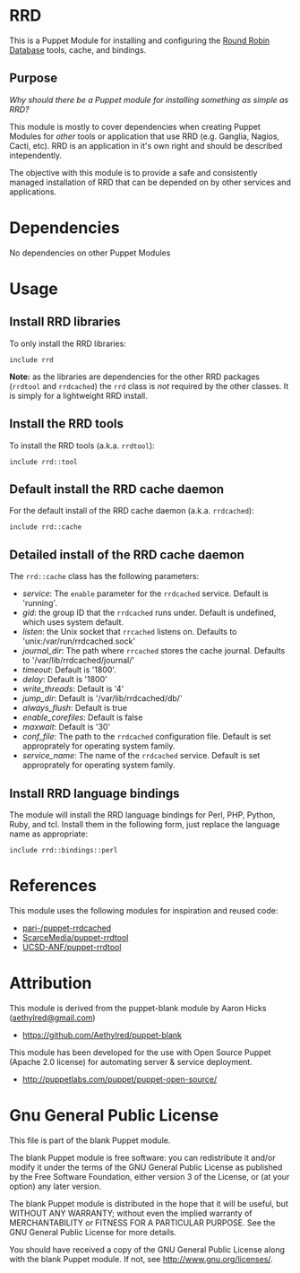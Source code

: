 # RRD

This is a Puppet Module for installing and configuring the [Round Robin Database](http://oss.oetiker.ch/rrdtool/) tools, cache, and bindings.

## Purpose

*Why should there be a Puppet module for installing something as simple as RRD?*

This module is mostly to cover dependencies when creating Puppet Modules for *other* tools or application that use RRD (e.g. Ganglia, Nagios, Cacti, etc). RRD is an application in it's own right and should be described intependently.

The objective with this module is to provide a safe and consistently managed installation of RRD that can be depended on by other services and applications.

# Dependencies

No dependencies on other Puppet Modules

# Usage

## Install RRD libraries

To only install the RRD libraries:

```puppet
include rrd
```

**Note:** as the libraries are dependencies for the other RRD packages (`rrdtool` and `rrdcached`) the `rrd` class is _not_ required by the other classes. It is simply for a lightweight RRD install.

## Install the RRD tools

To install the RRD tools (a.k.a. `rrdtool`):

```puppet
include rrd::tool
```

## Default install the RRD cache daemon

For the default install of the RRD cache daemon (a.k.a. `rrdcached`):

```puppet
include rrd::cache
```

## Detailed install of the RRD cache daemon

The `rrd::cache` class has the following parameters:

* *service*: The `enable` parameter for the `rrdcached` service. Default is 'running'.
* *gid*: the group ID that the `rrdcached` runs under. Default is undefined, which uses system default.
* *listen*: the Unix socket that `rrcached` listens on. Defaults to 'unix:/var/run/rrdcached.sock'
* *journal_dir*: The path where `rrcached` stores the cache journal. Defaults to '/var/lib/rrdcached/journal/'
* *timeout*: Default is '1800'.
* *delay*: Default is '1800'
* *write_threads*: Default is '4'
* *jump_dir*: Default is '/var/lib/rrdcached/db/'
* *always_flush*: Default is true
* *enable_corefiles*: Default is false
* *maxwait*: Default is '30'
* *conf_file*: The path to the `rrdcached` configuration file. Default is set approprately for operating system family.
* *service_name*: The name of the `rrdcached` service. Default is set approprately for operating system family.

## Install RRD language bindings

The module will install the RRD language bindings for Perl, PHP, Python, Ruby, and tcl. Install them in the following form, just replace the language name as appropriate:

```puppet
include rrd::bindings::perl
```

# References

This module uses the following modules for inspiration and reused code:

* [pari-/puppet-rrdcached](https://github.com/pari-/puppet-rrdcached)
* [ScarceMedia/puppet-rrdtool](https://github.com/ScarceMedia/puppet-rrdtool)
* [UCSD-ANF/puppet-rrdtool](https://github.com/UCSD-ANF/puppet-rrdtool)

# Attribution

This module is derived from the puppet-blank module by Aaron Hicks (aethylred@gmail.com)

* https://github.com/Aethylred/puppet-blank

This module has been developed for the use with Open Source Puppet (Apache 2.0 license) for automating server & service deployment.

* http://puppetlabs.com/puppet/puppet-open-source/

# Gnu General Public License

This file is part of the blank Puppet module.

The blank Puppet module is free software: you can redistribute it and/or modify it under the terms of the GNU General Public License as published by the Free Software Foundation, either version 3 of the License, or (at your option) any later version.

The blank Puppet module is distributed in the hope that it will be useful, but WITHOUT ANY WARRANTY; without even the implied warranty of MERCHANTABILITY or FITNESS FOR A PARTICULAR PURPOSE.  See the GNU General Public License for more details.

You should have received a copy of the GNU General Public License along with the blank Puppet module.  If not, see <http://www.gnu.org/licenses/>.